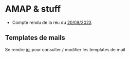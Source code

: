 # AMAP & stuff

- Compte rendu de la réu du [20/09/2023](./compte-rendu/12092023.md)

## Templates de mails 

Se rendre [ici](./templates) pour consulter / modifier les templates de mail